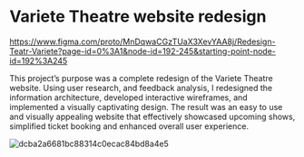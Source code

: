 # Variete Theatre website redesign
https://www.figma.com/proto/MnDqwaCGzTUaX3XevYAA8j/Redesign-Teatr-Variete?page-id=0%3A1&node-id=192-245&starting-point-node-id=192%3A245

This project’s purpose was a complete redesign of the Variete Theatre website. Using user research, and feedback analysis, I redesigned the information architecture, developed interactive wireframes, and implemented a visually captivating design. The result was an easy to use and visually appealing website that effectively showcased upcoming shows, simplified ticket booking and enhanced overall user experience.

![dcba2a6681bc88314c0ecac84bd8a4e5](https://github.com/5ik3/Variete-Redesign/assets/130400652/ecba1a5b-22b6-4fc4-b685-af0a3533cd0d)
